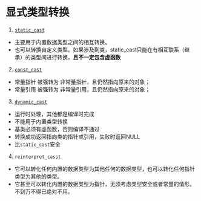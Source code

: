 # 显式类型转换

1. [`static_cast`](./static_cast.md)

+ 主要用于内置数据类型之间的相互转换。
+ 也可以转换自定义类型。如果涉及到类，static_cast只能在有相互联系（继承）的类型间进行转换，**且不一定包含虚函数**

2. [`const_cast`](./const_cast.md)
+ 常量指针 被强转为 非常量指针，且仍然指向原来的对象；
+ 常量引用 被强转为 非常量引用，且仍然指向原来的对象；

3. [`dynamic_cast`](./dynamic_cast.md)
+ 运行时处理，其他都是编译时完成
+ 不能用于内置类型转换
+ 基类必须有虚函数，否则编译不通过
+ 转换成功返回指向类的指针或引用，失败时返回NULL
+ 比`static_cast`安全

4. `reinterpret_casst`
+ 它可以转化任何内置的数据类型为其他任何的数据类型，也可以转化任何指针类型为其他的类型。
+ 它甚至可以转化内置的数据类型为指针，无须考虑类型安全或者常量的情形。不到万不得已绝对不用。